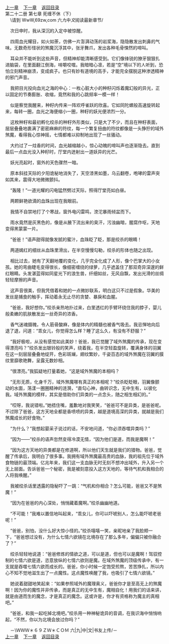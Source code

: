
[上一章](https://github.com/xiaominghe2014/spider_book/blob/master/book/知北游/第277章.md)&nbsp;&nbsp;&nbsp;&nbsp;[下一章](https://github.com/xiaominghe2014/spider_book/blob/master/book/知北游/第279章.md)&nbsp;&nbsp;&nbsp;&nbsp;[返回目录](https://github.com/xiaominghe2014/spider_book/blob/master/book/知北游/README.md)
<br /> 第二十二册 第七章 死缠不休（下）<br />
        \请到 WwW,69zw,com 六*九*中*文*阅读最新章节/

    次日申时，我从深沉的入定中被惊醒。

    四周血光耀目，如火如荼，仿佛一片澎湃动荡的岩浆海，隐隐散发出刺鼻的气味。无数奇形怪状的煞魔沉浮其中，张牙舞爪，发出各种毛骨悚然的啼叫。

    耳朵并不能听到这些声音，但精神却能清晰感受到。它们像锋锐的獠牙狠狠扎进脑袋，在里面翻江倒海，啃嚼咬噬。我暗暗心凛，若是“空”境以下的人听到，恐怕立刻精神崩溃，变成疯子。也只有妙有道境的高手，才能完全摆脱这种渗透精神的邪门声音。

    我把目光投向血光之海的中心：一枚心脏大小的种籽闪烁着魔幻般的异光，正以固定的节奏膨胀、收缩，竟然和我的心跳频率一模一样！

    似是察觉我醒来，种籽内传来一阵欢呼雀跃的欣喜。它如同陀螺般高速旋转起来，每转一圈，血光之海便缩小一圈，种籽的妖光便浓烈一分。

    这枚种籽和最初孵化绞杀的种籽外形类似，只是大了不少，而且在种籽表面，层层叠叠地裹满了密密麻麻的符纹，每一个繁复扭曲的符纹都像是一头狰狞的域外煞魔，看得我心惊神摇，七情都难以抑制地出现了一丝骚动。

    大约过了一炷香的时间，血光越缩越小，惊心动魄的啼叫声也逐渐隐去。直到最后一点血光没入种籽时，厅堂内迸射出一道妖异的光芒。

    妖光亮起时，窗外的天色骤然一暗。

    原本斜挂天际的夕阳诡秘地消失了，天空漆黑如墨，乌云翻卷，咆哮的雷声突如其来，震得大地微微颤抖。

    “轰隆！”一道光耀的闪电猛然劈过天际，照得厅堂亮如白昼。

    两颗鲜艳欲滴的血珠出现在我眼前。

    我情不自禁地打了个寒战，窗外电闪雷鸣，滂沱暴雨倾盆而下。

    雨水竟然是灰黑色的，像是从腋下流出来的臭汗，污浊幽暗，腥腐作呕，天地变得黑蒙蒙一片。

    “爸爸！”语声甜得就像发腻的蜜汁，血珠眨了眨，那是绞杀的眼睛！

    两道嫣红的细丝从血珠里滑出，在半空慢慢勾勒，绞杀的形体也随之出现。

    相比过去，她有了天翻地覆的变化，几乎完全化成了人形，像个巴掌大的小女孩。她的弯曲睫毛变得很长，像细密缠绕的绿萝，几乎遮盖住了那双奇异深邃的鲜红眼睛。头发湛蓝得如同星光下的浪生兽，纤细如丝，无风自飘，发出光滑的丝绸轻轻摩擦的声音。

    这声音很美，但我凭借着和她的一点微妙联系，明白这只不过是假象。华美的发丝是捕食的触手，挥动着永无止尽的贪婪、暴戾和血腥。

    “爸爸，我好想你。”绞杀亲热地扑过来，白里透红的手臂环绕住我的脖子，婴儿般柔嫩的肌肤散发出一丝奇异的浓香。

    香气迷魂摄魄，令人筋骨酸麻，像是体内的精髓也被香气吸去。我忌惮地向后退了退，问道：“乖女儿，你觉得怎么样？睡了这么久，有没有不舒服？”

    “我好极啦，从没有感觉如此美妙！爸爸，我已觉醒了域外煞魔的传承，现在变得漂亮吗？”绞杀发出银铃般的笑声，绕着我，在半空轻盈旋转，覆满身体的羽翼在这一刻层层叠叠地绽开，色彩斑斓，翅纹繁妙，千姿百态的域外煞魔在羽翼的膜纹里靡歌艳舞，呈露无数妙相。

    “很漂亮。”我狐疑地打量着她，“这是域外煞魔的本相吗？

    “无形无质，化身千万，域外煞魔哪有真正的本相呢？”绞杀眨眨眼，羽翼像颤动的水面，荡漾一圈圈精神的涟漪，“直勾心神，曲转识念，无中生有，以彼化我。域外煞魔的模样，其实是借助你们异类的一点念头，随之相生相幻的。”

    “哎呀，我说错啦。”她捂住嘴，羞歉地对我笑笑，“爸爸可不是异类，是爸爸呢。不过除了爸爸，这方天地全都是香喷喷的异类，越是道境高深的异类，就越是我们煞魔成长的好食物。”

    “为什么？”我想起晏采子说过的话，不安地问道，“你必须吞噬异类吗？”

    “因为——”绞杀的语声忽然变得冷漠无情，“因为他们是道，而我是魔啊！”

    “因为这方天地的异类都是在修道啊，所以他们天生就是我们的猎物。爸爸，觉醒了传承后，我明白了很多事。我拥有域外煞魔最高贵的血脉，我的祖先位于域外食物链的最顶端。亿兆年来，我们这一支血脉无时无刻不想冲出域外，升入另一个无上层面。告诉爸爸一个秘密，我是被刻意投入这方天地的，等待气机和我相合的人将我唤醒。”

    我被绞杀话里透露的隐秘吓了一跳：“气机和你相合？怎么可能，爸爸又不是煞魔！”

    “因为在爸爸的内心深处，悄悄藏着魔啊。”绞杀幽幽地道。

    “不可能！”我难以置信地叫起来，“乖女儿，你可以吓唬别人，怎么能吓唬老爸呢！”

    “爸爸，别怕，没什么好大惊小怪的。”绞杀嘻嘻一笑，亲昵地亲了我脸颊一下，“爸爸想过没有，为什么七情六欲镜在北境存在了那么多年，偏偏只被你融合了？”

    绞杀轻轻地说道：“爸爸修炼的情欲之道，可以是道，但也可以是魔啊！驾驭控制的七情六欲是道，恣意放纵的七情六欲则是魔。在域外煞魔的顶级传承中，有一支就是吞噬七情六欲而成长的。爸爸，你小时候一定饱受煎熬，苦苦挣扎，所以内心不知不觉地滋生出了一点魔性。这点魔性唤醒了我，也吸引了七情六欲镜。”

    她说着甜甜地笑起来：“如果参照域外的魔理奥义，爸爸你才是至高无上的煞魔啊！因为你的魔性并非传承，而是真正的无中生有，魔相自化！用我们的话来讲，就是由道而生的魔念，才是真正的魔念。这或许是，你才有资格称为魔主的真相吧。”

    “爸爸，和我一起吃掉北境吧。”绞杀用一种神秘诡异的音调，在我识海中悄悄响起，“不然，你以为北境会放过你吗？”

    －\ＷＷＷ＊６９ＺＷ＊ＣＯＭ 六|九|中|文|书友上传/－
  <br />
[上一章](https://github.com/xiaominghe2014/spider_book/blob/master/book/知北游/第277章.md)&nbsp;&nbsp;&nbsp;&nbsp;[下一章](https://github.com/xiaominghe2014/spider_book/blob/master/book/知北游/第279章.md)&nbsp;&nbsp;&nbsp;&nbsp;[返回目录](https://github.com/xiaominghe2014/spider_book/blob/master/book/知北游/README.md)
